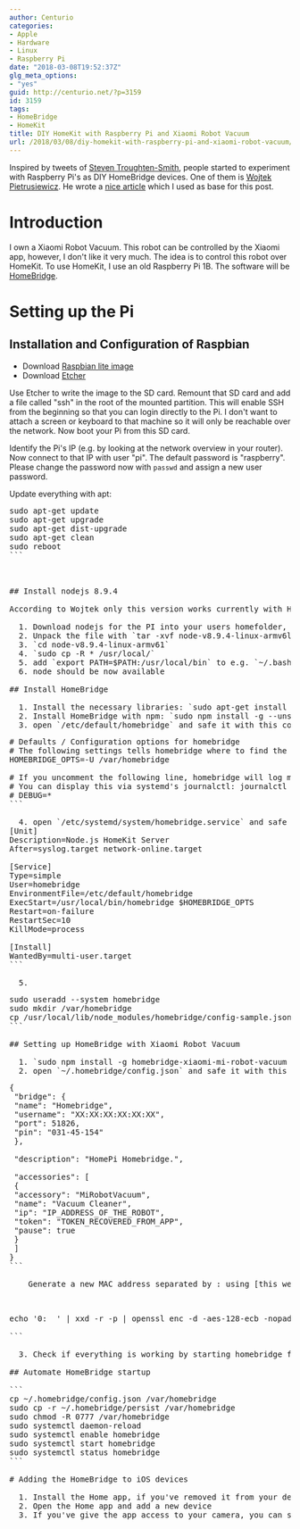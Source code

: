 ```yaml
---
author: Centurio
categories:
- Apple
- Hardware
- Linux
- Raspberry Pi
date: "2018-03-08T19:52:37Z"
glg_meta_options:
- "yes"
guid: http://centurio.net/?p=3159
id: 3159
tags:
- HomeBridge
- HomeKit
title: DIY HomeKit with Raspberry Pi and Xiaomi Robot Vacuum
url: /2018/03/08/diy-homekit-with-raspberry-pi-and-xiaomi-robot-vacuum/
---
```

Inspired by tweets of [Steven Troughten-Smith](https://twitter.com/stroughtonsmith), people started to experiment with Raspberry Pi's as DIY HomeBridge devices. One of them is [Wojtek Pietrusiewicz](https://twitter.com/morid1n). He wrote a [nice article](https://infinitediaries.net/using-a-raspberry-pi-zero-w-to-add-a-camera-and-a-xiaomi-air-purifier-2-to-homekit-via-homebridge/) which I used as base for this post.

# Introduction

I own a Xiaomi Robot Vacuum. This robot can be controlled by the Xiaomi app, however, I don't like it very much. The idea is to control this robot over HomeKit. To use HomeKit, I use an old Raspberry Pi 1B. The software will be [HomeBridge](https://github.com/nfarina/homebridge).

# Setting up the Pi

## Installation and Configuration of Raspbian

  * Download [Raspbian lite image](https://www.raspberrypi.org/software)
  * Download [Etcher](https://etcher.io/)

Use Etcher to write the image to the SD card. Remount that SD card and add a file called  "ssh" in the root of the mounted partition. This will enable SSH from the beginning so that you can login directly to the Pi. I don't want to attach a screen or keyboard to that machine so it will only be reachable over the network. Now boot your Pi from this SD card.

Identify the Pi's IP (e.g. by looking at the network overview in your router). Now connect to that IP with user  "pi". The default password is  "raspberry". Please change the password now with `passwd` and assign a new user password.

Update everything with apt:

<pre class="lang:default decode:true">sudo apt-get update
sudo apt-get upgrade
sudo apt-get dist-upgrade
sudo apt-get clean
sudo reboot
```

 

## Install nodejs 8.9.4

According to Wojtek only this version works currently with HomeBridge. I did not test any other version so I'm just describing what I did on my machine:

  1. Download nodejs for the PI into your users homefolder, e.g. with `wget https://nodejs.org/dist/v8.9.4/node-v8.9.4-linux-armv6l.tar.xz`
  2. Unpack the file with `tar -xvf node-v8.9.4-linux-armv6l.tar.xz`
  3. `cd node-v8.9.4-linux-armv61`
  4. `sudo cp -R * /usr/local/`
  5. add `export PATH=$PATH:/usr/local/bin` to e.g. `~/.bashrc`
  6. node should be now available

## Install HomeBridge

  1. Install the necessary libraries: `sudo apt-get install libavahi-compat-libdnssd-dev`
  2. Install HomeBridge with npm: `sudo npm install -g --unsafe-perm homebridge`
  3. open `/etc/default/homebridge` and safe it with this content: <pre class="lang:default decode:true"># Defaults / Configuration options for homebridge
# The following settings tells homebridge where to find the config.json file and where to persist the data (i.e. pairing and others)
HOMEBRIDGE_OPTS=-U /var/homebridge
 
# If you uncomment the following line, homebridge will log more 
# You can display this via systemd's journalctl: journalctl -f -u homebridge
# DEBUG=*
```

  4. open `/etc/systemd/system/homebridge.service` and safe it with this content: ```
[Unit]
Description=Node.js HomeKit Server 
After=syslog.target network-online.target
 
[Service]
Type=simple
User=homebridge
EnvironmentFile=/etc/default/homebridge
ExecStart=/usr/local/bin/homebridge $HOMEBRIDGE_OPTS
Restart=on-failure
RestartSec=10
KillMode=process
 
[Install]
WantedBy=multi-user.target
```

  5. <pre class="lang:default decode:true">sudo useradd --system homebridge
sudo mkdir /var/homebridge
cp /usr/local/lib/node_modules/homebridge/config-sample.json ~/.homebridge/config.json
```

## Setting up HomeBridge with Xiaomi Robot Vacuum

  1. `sudo npm install -g homebridge-xiaomi-mi-robot-vacuum miio`
  2. open `~/.homebridge/config.json` and safe it with this content: <pre class="lang:default decode:true">{
 "bridge": {
 "name": "Homebridge",
 "username": "XX:XX:XX:XX:XX:XX",
 "port": 51826,
 "pin": "031-45-154"
 },
 
 "description": "HomePi Homebridge.",
 
 "accessories": [
 {
 "accessory": "MiRobotVacuum",
 "name": "Vacuum Cleaner",
 "ip": "IP_ADDRESS_OF_THE_ROBOT",
 "token": "TOKEN_RECOVERED_FROM_APP",
 "pause": true
 }
 ]
}
```
    
    Generate a new MAC address separated by : using [this website](https://www.miniwebtool.com/mac-address-generator/). You'll need the IP address of your Xiaomi robot as well as the token. There are [several ways to get the token](https://github.com/jghaanstra/com.xiaomi-miio/blob/master/docs/obtain_token.md). I've extracted mine from the iOS backup. Instead of uploading the token I've used this command on the token taken from the sqlite database:
    
    <pre class="lang:default decode:true">echo '0:  <YOUR HEXADECIMAL STRING >' | xxd -r -p | openssl enc -d -aes-128-ecb -nopad -nosalt -K 00000000000000000000000000000000

```

  3. Check if everything is working by starting homebridge for the first time. It should show a QR code. If it does, cancel the process with ctrl+c

## Automate HomeBridge startup

```
cp ~/.homebridge/config.json /var/homebridge
sudo cp -r ~/.homebridge/persist /var/homebridge
sudo chmod -R 0777 /var/homebridge
sudo systemctl daemon-reload
sudo systemctl enable homebridge
sudo systemctl start homebridge
sudo systemctl status homebridge
```

# Adding the HomeBridge to iOS devices

  1. Install the Home app, if you've removed it from your device. You can reinstall it from the App store.
  2. Open the Home app and add a new device
  3. If you've give the app access to your camera, you can scan the QR code you've seen earlier. However, HomeBridge is now running as a daemon in the background so you won't see that QR code. You can add the bridge manually by using the PIN you've set in the config.